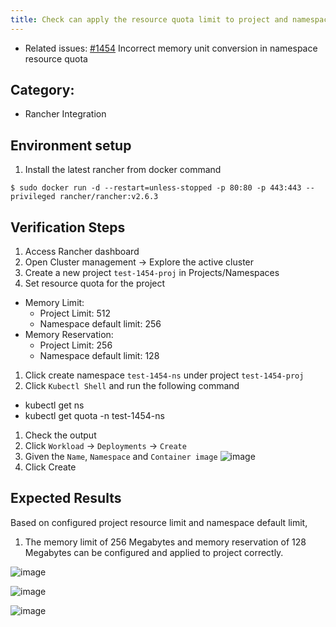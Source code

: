 ```yaml
---
title: Check can apply the resource quota limit to project and namespace 
---
```


* Related issues: [#1454](https://github.com/harvester/harvester/issues/1454) Incorrect memory unit conversion in namespace resource quota

## Category: 
* Rancher Integration

## Environment setup
1. Install the latest rancher from docker command
```
$ sudo docker run -d --restart=unless-stopped -p 80:80 -p 443:443 --privileged rancher/rancher:v2.6.3
``` 

## Verification Steps
1. Access Rancher dashboard
1. Open Cluster management -> Explore the active cluster
1. Create a new project `test-1454-proj` in Projects/Namespaces
1. Set resource quota for the project 
  * Memory Limit:
    - Project Limit: 512
    - Namespace default limit: 256
  * Memory Reservation:
    - Project Limit: 256
    - Namespace default limit: 128
1. Click create namespace `test-1454-ns` under project `test-1454-proj`
1. Click `Kubectl Shell` and run the following command
  * kubectl get ns
  * kubectl get quota -n test-1454-ns
1. Check the output 
1. Click `Workload` -> `Deployments` -> `Create`
1. Given the `Name`, `Namespace` and `Container image`
![image](https://user-images.githubusercontent.com/29251855/143847775-eb84fa49-54d5-4001-a210-cbd8ed1235d1.png)
1.  Click Create

## Expected Results
Based on configured project resource limit and namespace default limit, 

1. The memory limit of 256 Megabytes and memory reservation of 128 Megabytes can be configured and applied to project correctly.

![image](https://user-images.githubusercontent.com/29251855/143846876-41021ccf-86a3-40b5-81ca-101800444bee.png)

![image](https://user-images.githubusercontent.com/29251855/143847197-d340a01d-5c4f-4d15-a7c9-2b470a9f72ff.png)

![image](https://user-images.githubusercontent.com/29251855/143846795-915a4445-2e0d-4349-a8c4-100fbaf13efb.png)

